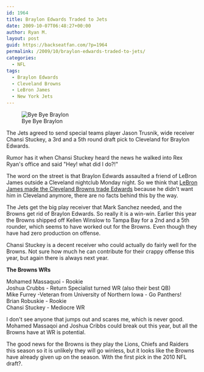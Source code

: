 ```yaml
---
id: 1964
title: Braylon Edwards Traded to Jets
date: 2009-10-07T06:48:27+00:00
author: Ryan M.
layout: post
guid: https://backseatfan.com/?p=1964
permalink: /2009/10/braylon-edwards-traded-to-jets/
categories:
  - NFL
tags:
  - Braylon Edwards
  - Cleveland Browns
  - LeBron James
  - New York Jets
---
```


<div class="entry">
  <figure id="attachment_1966" style="width: 238px" class="wp-caption aligncenter"><img class="size-full wp-image-1966 " title="braylon-edwards" src="/images/2009/10/braylon-edwards.jpg" alt="Bye Bye Braylon" width="238" height="248" srcset="/images/2009/10/braylon-edwards.jpg 298w, /images/2009/10/braylon-edwards-288x300.jpg 288w" sizes="(max-width: 238px) 100vw, 238px" /><figcaption class="wp-caption-text">Bye Bye Braylon</figcaption></figure>

  <p>
    The Jets agreed to send special teams player Jason Trusnik, wide receiver Chansi Stuckey, a 3rd and a 5th round draft pick to Cleveland for Braylon Edwards.
  </p>

  <p>
    Rumor has it when Chansi Stuckey heard the news he walked into Rex Ryan's office and said "Hey! what did I do?!"
  </p>

  <p>
    The word on the street is that Braylon Edwards assaulted a friend of LeBron James outside a Cleveland nightclub Monday night. So we think that <a href="https://backseatfan.com/index.php/2009/10/lebron-james-trades-braylon-edwards-to-jets/">LeBron James made the Cleveland Browns trade Edwards</a> because he didn't want him in Cleveland anymore, there are no facts behind this by the way.
  </p>

  <p>
    The Jets get the big play receiver that Mark Sanchez needed, and the Browns get rid of Braylon Edwards. So really it is a win-win. Earlier this year the Browns shipped off Kellen Winslow to Tampa Bay for a 2nd and a 5th rounder, which seems to have worked out for the Browns. Even though they have had zero production on offense.
  </p>

  <p>
    Chansi Stuckey is a decent receiver who could actually do fairly well for the Browns. Not sure how much he can contribute for their crappy offense this year, but again there is always next year.
  </p>

  <p>
    <strong>The Browns WRs</strong>
  </p>

  <p>
    Mohamed Massaquoi - Rookie<br /> Joshua Crubbs - Return Specialist turned WR (also their best QB)<br /> Mike Furrey -Veteran from University of Northern Iowa - Go Panthers!<br /> Brian Robuskie - Rookie<br /> Chansi Stuckey - Mediocre WR
  </p>

  <p>
    I don't see anyone that jumps out and scares me, which is never good. Mohamed Massaqoi and Joshua Cribbs could break out this year, but all the Browns have at WR is potential.
  </p>

  <p>
    The good news for the Browns is they play the Lions, Chiefs and Raiders this season so it is unlikely they will go winless, but it looks like the Browns have already given up on the season. With the first pick in the 2010 NFL draft?.
  </p>
</div>
